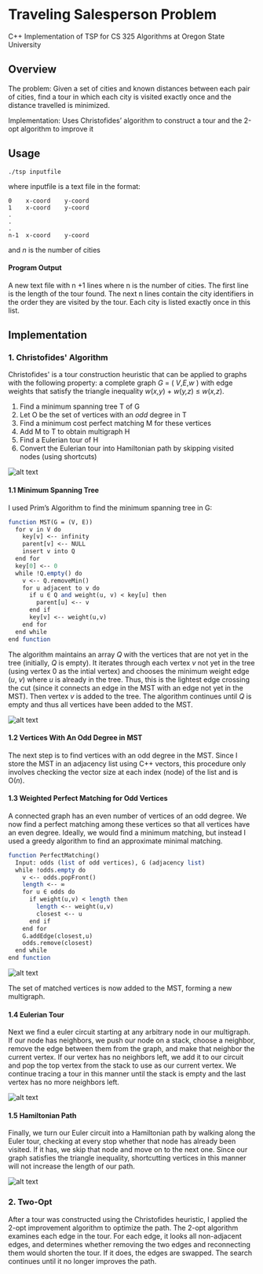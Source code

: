 # Traveling Salesperson Problem
C++ Implementation of TSP for CS 325 Algorithms at Oregon State University


Overview
-----------

The problem: Given a set of cities and known distances between each pair of cities, find a tour in which each city is visited exactly once and the distance travelled is minimized. 

Implementation: Uses Christofides’ algorithm to construct a tour and the 2-opt algorithm to improve it



Usage
-----------

```
./tsp inputfile
```
where inputfile is a text file in the format:
```   
0    x-coord    y-coord
1    x-coord    y-coord 
.
.
.
n-1  x-coord    y-coord

```
and <i>n</i> is the number of cities

#### Program Output
A new text file with n +1 lines where n is the number of cities. The first line is the length of the tour found. The next n lines contain the city identifiers in the order they are visited by the tour. Each city is listed exactly once in this list. 


Implementation
-----------

### 1. Christofides' Algorithm

Christofides' is a tour construction heuristic that can be applied to graphs with the following property: a complete graph _G_ = ( _V_,_E_,_w_ ) with edge weights that satisfy the triangle inequality _w_(_x,y_) + _w_(_y,z_) ≤ _w_(_x,z_).  

1. Find a minimum spanning tree T of G
2. Let O be the set of vertices with an _odd_ degree in T
3. Find a minimum cost perfect matching M for these vertices
4. Add M to T to obtain multigraph H
5. Find a Eulerian tour of H
6. Convert the Eulerian tour into Hamiltonian path by skipping visited nodes (using shortcuts)

![alt text][fig1]

#### 1.1 Minimum Spanning Tree
I used Prim’s Algorithm to find the minimum spanning tree in G:
```scilab
function MST(G = (V, E)) 
  for v in V do
    key[v] <-- infinity
    parent[v] <-- NULL
    insert v into Q
  end for
  key[0] <-- 0
  while !Q.empty() do
    v <-- Q.removeMin() 
    for u adjacent to v do
      if u ∈ Q and weight(u, v) < key[u] then
        parent[u] <-- v 
      end if
      key[v] <-- weight(u,v)
    end for
  end while
end function
```

The algorithm maintains an array _Q_ with the vertices that are not yet in the tree (initially, _Q_ is empty). It iterates through each vertex _v_ not yet in the tree (using vertex 0 as the intial vertex) and chooses the minimum weight edge (_u_, _v_) where _u_ is already in the tree. Thus, this is the lightest edge crossing the cut (since it connects an edge in the MST with an edge not yet in the MST). Then vertex _v_ is added to the tree. The algorithm continues until _Q_ is empty and thus all vertices have been added to the MST.

![alt text][fig2]

#### 1.2 Vertices With An Odd Degree in MST
The next step is to find vertices with an odd degree in the MST. Since I store the MST in an adjacency list using C++ vectors, this procedure only involves checking the vector size at each index (node) of the list and is O(_n_).


#### 1.3 Weighted Perfect Matching for Odd Vertices

A connected graph has an even number of vertices of an odd degree. We now find a perfect matching among these vertices so that all vertices have an even degree. Ideally, we would find a minimum matching, but instead I used a greedy algorithm to find an approximate minimal matching.
```scilab
function PerfectMatching()
  Input: odds (list of odd vertices), G (adjacency list)
  while !odds.empty do
    v <-- odds.popFront()
    length <-- ∞
    for u ∈ odds do
      if weight(u,v) < length then
        length <-- weight(u,v)
        closest <-- u
      end if
    end for
    G.addEdge(closest,u)
    odds.remove(closest)
  end while
end function
```

![alt text][fig3]

The set of matched vertices is now added to the MST, forming a new multigraph.


#### 1.4 Eulerian Tour
Next we find a euler circuit starting at any arbitrary node in our multigraph. If our node has neighbors, we push our node on a stack, choose a neighbor, remove the edge between them from the graph, and make that neighbor the current vertex. If our vertex has no neighbors left, we add it to our circuit and pop the top vertex from the stack to use as our current vertex. We continue tracing a tour in this manner until the stack is empty and the last vertex has no more neighbors left.

![alt text][fig4]


#### 1.5 Hamiltonian Path

Finally, we turn our Euler circuit into a Hamiltonian path by walking along the Euler tour, checking at every stop whether that node has already been visited. If it has, we skip that node and move on to the next one. Since our graph satisfies the triangle inequality, shortcutting vertices in this manner will not increase the length of our path.

![alt text][fig5]



### 2. Two-Opt

After a tour was constructed using the Christofides heuristic, I applied the 2-opt improvement algorithm to optimize the path. The 2-opt algorithm examines each edge in the tour. For each edge, it looks all non-adjacent edges, and determines whether removing the two edges and reconnecting them would shorten the tour. If it does, the edges are swapped. The search continues until it no longer improves the path.




[fig1]: https://github.com/beckysag/traveling-salesman/raw/master/images/figure01.png "Figure 1"
[fig2]: https://github.com/beckysag/traveling-salesman/raw/master/images/figure02.png "Figure 2"
[fig3]: https://github.com/beckysag/traveling-salesman/raw/master/images/figure03.png "Figure 3"
[fig4]: https://github.com/beckysag/traveling-salesman/raw/master/images/figure04.png "Figure 4"
[fig5]: https://github.com/beckysag/traveling-salesman/raw/master/images/figure05.png "Figure 5"
